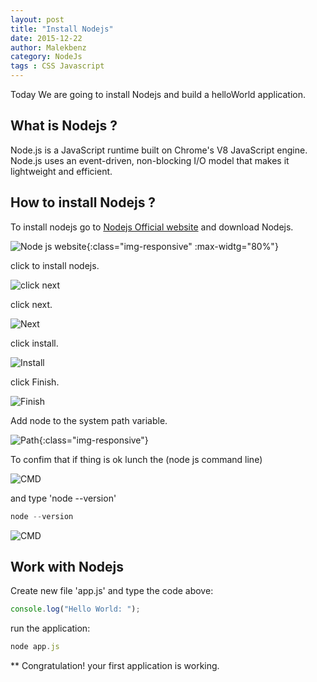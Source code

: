 ```yaml
---
layout: post
title: "Install Nodejs"
date: 2015-12-22
author: Malekbenz
category: NodeJs
tags : CSS Javascript
---
```


Today We are going to install Nodejs and build a helloWorld application.

## What is Nodejs ? 
Node.js is a JavaScript runtime built on Chrome's V8 JavaScript engine. Node.js uses an event-driven, non-blocking I/O model that makes it lightweight and efficient.

## How to install Nodejs ?
To install nodejs go to [Nodejs Official website](https://nodejs.org/) and download Nodejs.

![Node js website](/images/nodejs/nodejswebsite.png){:class="img-responsive" :max-widtg="80%"}


click to install nodejs.

![click next](/images/nodejs/nodejsfs01.png)

click next.

![Next](/images/nodejs/nodejsfs02.png)

click install.

![Install](/images/nodejs/nodejsfs03.png)

click Finish.


![Finish](/images/nodejs/nodejsfs04.png)


Add node to the system path variable.  


![Path](/images/nodejs/nodejsfs05.png){:class="img-responsive"}


To confim that if thing is ok lunch the (node js command line) 

![CMD](/images/nodejs/nodejsfs06.01.gif) 

and type 'node --version'  

```javascript
node --version
```

![CMD](/images/nodejs/nodejsfs06.png)

## Work with Nodejs 
    
Create new file 'app.js' and type the code above:  

```javascript
console.log("Hello World: ");
```

run the application: 


```javascript
node app.js
```
** Congratulation! your first application is working.


